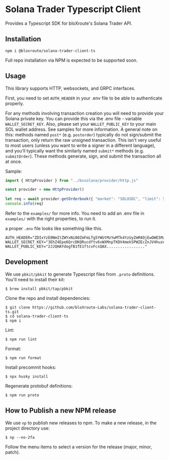 # Solana Trader Typescript Client

Provides a Typescript SDK for bloXroute's Solana Trader API.

## Installation

```
npm i @bloxroute/solana-trader-client-ts
```

Full repo installation via NPM is expected to be supported soon.

## Usage

This library supports HTTP, websockets, and GRPC interfaces. 

First, you need to set `AUTH_HEADER` in your .env file to be able to authenticate properly.

For any methods involving transaction creation you will need to provide your 
Solana private key. You can provide this via the .env file - variable 
`WALLET_SECRET_KEY`. Also, please set your `WALLET_PUBLIC_KEY` to your main SOL wallet address.
See samples for more information. 
A general note on this: methods named `post*` (e.g. `postorder`) typically 
do not sign/submit the transaction, only return the raw unsigned transaction. 
This isn't very useful to most users (unless you want to write a signer in a 
different language), and you'll typically want the similarly named `submit*` 
methods (e.g. `submitOrder`). These methods generate, sign, and submit the
transaction all at once.

Sample:

```typescript
import { HttpProvider } from "../bxsolana/provider/http.js"

const provider = new HttpProvider()
    
let req = await provider.getOrderbook({ "market": "SOLUSDC", "limit": 5 })
console.info(req)
```

Refer to the `examples/` for more info. You need to add an .env file in `examples/` with the right properties, to run it.

a proper `.env` file looks like something like this.

```
AUTH_HEADER="ZDIxYzE0NmItZWYxNi00ZmFmLTg5YWUtMzYwMTk4YzUyZmM4OjEwOWE5MzEzZDc2Yjg3M......................"
WALLET_SECRET_KEY="3EhZ4Epe6QrcDKQRucdftv6vWXMnpTKDV4mekSPWZEcZnJV4huzesLHwASdVUzo......................"
WALLET_PUBLIC_KEY="2JJQHAYdogfB1fE1ftcvFcsQAX................."
```

## Development

We use `pbkit/pbkit` to generate Typescript files from `.proto` definitions. You'll need to install their kit:

```
$ brew install pbkit/tap/pbkit
```

Clone the repo and install dependencies:
```
$ git clone https://github.com/bloXroute-Labs/solana-trader-client-ts.git
$ cd solana-trader-client-ts
$ npm i
```

Lint:

```
$ npm run lint
```

Format:

```
$ npm run format
```

Install precommit hooks:

```
$ npx husky install
```

Regenerate protobuf definitions:
```
$ npm run proto
```

## How to Publish a new NPM release
We use `np` to publish new releases to npm. To make a new release, in the project directory use:

```
$ np --no-2fa
```

Follow the menu items to select a version for the release (major, minor, patch). 


